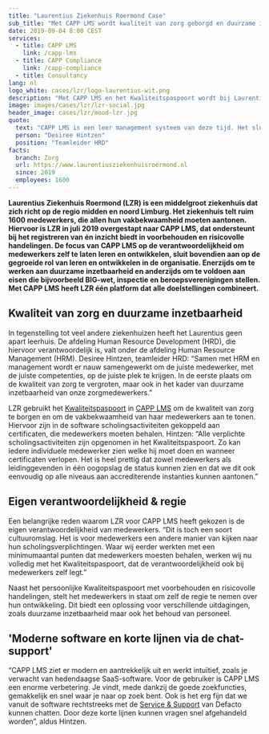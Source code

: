 ```yaml
---
title: "Laurentius Ziekenhuis Roermond Case"
sub_title: "Met CAPP LMS wordt kwaliteit van zorg geborgd en duurzame inzetbaarheid bevorderd"
date: 2019-09-04 8:00 CEST
services:
  - title: CAPP LMS
    link: /capp-lms
  - title: CAPP Compliance
    link: /capp-compliance
  - title: Consultancy
lang: nl
logo_white: cases/lzr/logo-laurentius-wit.png
description: "Met CAPP LMS en het Kwaliteitspaspoort wordt bij Laurentius Ziekenhuis Roermond de kwaliteit van zorg geborgd en duurzame inzetbaarheid van medewerkers bevorderd. Lees in deze casus hoe we dat samen hebben gedaan"
image: images/cases/lzr/lzr-social.jpg
header_image: cases/lzr/mood-lzr.jpg
quote:
  text: "CAPP LMS is een leer management systeem van deze tijd. Het sluit goed aan bij onze doelstellingen op het gebied van leren en de persoonlijke ontwikkeling van medewerkers. Daarnaast maken we met het Kwaliteitspaspoort in één oogopslag de kwaliteit van medewerkers inzichtelijk, zodat we de voortgang ook goed kunnen verantwoorden aan inspectie en accrediterende instanties. Dankzij de deskundige ondersteuning van Defacto en de inzet van onze eigen mensen hebben we naadloos de overstap van ons oude LMS naar CAPP LMS kunnen maken."
  person: "Desiree Hintzen"
  position: "Teamleider HRD"
facts:
  branch: Zorg
  url: https://www.laurentiusziekenhuisroermond.nl
  since: 2019
  employees: 1600
---
```


**Laurentius Ziekenhuis Roermond (LZR) is een middelgroot ziekenhuis dat zich richt op de regio midden en noord Limburg. Het ziekenhuis telt ruim 1600 medewerkers, die allen hun vakbekwaamheid moeten aantonen. Hiervoor is LZR in juli 2019 overgestapt naar CAPP LMS, dat ondersteunt bij het registreren van én inzicht biedt in voorbehouden en risicovolle handelingen. De focus van CAPP LMS op de verantwoordelijkheid om medewerkers zelf te laten leren en ontwikkelen, sluit bovendien aan op de gegroeide rol van leren en ontwikkelen in de organisatie. Enerzijds om te werken aan duurzame inzetbaarheid en anderzijds om te voldoen aan eisen die bijvoorbeeld BIG-wet, inspectie en beroepsverenigingen stellen. Met CAPP LMS heeft LZR één platform dat alle doelstellingen combineert.**

## Kwaliteit van zorg en duurzame inzetbaarheid

In tegenstelling tot veel andere ziekenhuizen heeft het Laurentius geen apart leerhuis. De afdeling Human Resource Development (HRD), die hiervoor verantwoordelijk is, valt onder de afdeling Human Resource Management (HRM). Desiree Hintzen, teamleider HRD: “Samen met HRM en management wordt er nauw samengewerkt om de juiste medewerker, met de juiste competenties, op de juiste plek te krijgen. In de eerste plaats om de kwaliteit van zorg te vergroten, maar ook in het kader van duurzame inzetbaarheid van onze zorgmedewerkers.”

LZR gebruikt het [Kwaliteitspaspoort](/capp-compliance/) in [CAPP LMS](/capp-lms/) om de kwaliteit van zorg te borgen en om de vakbekwaamheid van haar medewerkers aan te tonen. Hiervoor zijn in de software scholingsactiviteiten gekoppeld aan certificaten, die medewerkers moeten behalen. Hintzen: “Alle verplichte scholingsactiviteiten zijn opgenomen in het Kwaliteitspaspoort. Zo kan iedere individuele medewerker zien welke hij moet doen en wanneer certificaten verlopen. Het is heel prettig dat zowel medewerkers als leidinggevenden in één oogopslag de status kunnen zien en dat we dit ook eenvoudig op alle niveaus aan accrediterende instanties kunnen aantonen.”

## Eigen verantwoordelijkheid & regie

Een belangrijke reden waarom LZR voor CAPP LMS heeft gekozen is de eigen verantwoordelijkheid van medewerkers. “Dit is toch een soort cultuuromslag. Het is voor medewerkers een andere manier van kijken naar hun scholingsverplichtingen. Waar wij eerder werkten met een minimumaantal punten dat medewerkers moesten behalen, werken wij nu volledig met het Kwaliteitspaspoort, dat de verantwoordelijkheid ook bij medewerkers zelf legt.”

Naast het persoonlijke Kwaliteitspaspoort met voorbehouden en risicovolle handelingen, stelt het medewerkers in staat om zelf de regie te nemen over hun ontwikkeling. Dit biedt een oplossing voor verschillende uitdagingen, zoals duurzame inzetbaarheid maar ook het behoud van personeel.

## 'Moderne software en korte lijnen via de chat-support'

“CAPP LMS ziet er modern en aantrekkelijk uit en werkt intuïtief, zoals je verwacht van hedendaagse SaaS-software. Voor de gebruiker is CAPP LMS een enorme verbetering. Je vindt, mede dankzij de goede zoekfuncties, gemakkelijk en snel waar je naar op zoek bent. Ook is het erg fijn dat we vanuit de software rechtstreeks met de [Service & Support](/support/) van Defacto kunnen chatten. Door deze korte lijnen kunnen vragen snel afgehandeld worden”, aldus Hintzen.
